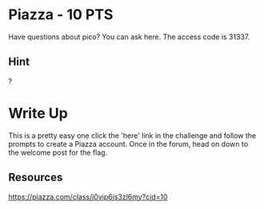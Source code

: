 # Piazza - 10 PTS
Have questions about pico? You can ask here. The access code is 31337.

## Hint
?

# Write Up
This is a pretty easy one click the 'here' link in the challenge and follow the prompts to create a Piazza account. Once in the forum, head on down to the welcome post for the flag.

## Resources
https://piazza.com/class/j0vip6is3zl6my?cid=10
